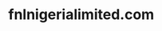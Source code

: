 # fnlnigerialimited.com

  <title>FNL Nigeria Limited</tit 
    * { margin: 0; padding: 0; box-sizing: border-box; }  
    body { font-family: 'Roboto', sans-serif; line-height: 1.6; background: #fff; color: #333; }  
    header { background: #f0f0f0; padding: 20px; text-align: center; }  
    header img { width: 20px; margin-bottom: 10px; }  
    header h1 { font-size: 28px; color: #d62828; }  
    header h2 { font-size: 22px; color: #d62828; font-weight: 100; }  
    header p { color: #9b2fc3; font-weight: bold; }  nav { background: #004080; color: white; padding: 10px 0; }  
nav ul { display: flex; justify-content: center; list-style: none; }  
nav li { margin: 0 20px; }  
nav a { color: white; text-decoration: none; font-weight: bold; }  

.hero { padding: 40px 20px; background: #f8f9fa; text-align: center; }  
.hero h2 { font-size: 26px; margin-bottom: 20px; }  
.hero p { max-width: 800px; margin: 0 auto; font-size: 18px; }  

.services { padding: 40px 20px; background: #fff; }  
.services h3 { text-align: center; font-size: 24px; margin-bottom: 30px; }  
.service-box { display: grid; grid-template-columns: repeat(auto-fit, minmax(250px, 1fr)); gap: 20px; }  
.box { padding: 20px; border: 1px solid #ddd; border-radius: 8px; background: #f9f9f9; }  
.box h4 { color: #004080; margin-bottom: 10px; }  

.cta { background: #004080; color: white; padding: 40px 20px; text-align: center; }  
.cta h3 { font-size: 22px; margin-bottom: 15px; }  
.cta p { margin-bottom: 10px; }  
.cta a { color: yellow; font-weight: bold; text-decoration: underline; }  

footer { background: #222; color: #ccc; padding: 30px 20px; text-align: center; font-size: 14px; }  
footer p { margin: 5px 0; }

  </style>  
</head>  
<body>  <header>  
  <img src="logo.png" alt="FNL Logo" />  
  <h1>FNL</h1>  
  <h2>NIGERIA LIMITED</h2>  
  <p>Solution to your dream</p>  
</header>  <nav>  
  <ul>  
    <li><a href="#">Home</a></li>  
    <li><a href="#">About</a></li>  
    <li><a href="#">Services</a></li>  
    <li><a href="#">Contact</a></li>  
  </ul>  
</nav>  <section class="hero">  
  <h2>Welcome to FNL NIGERIA LIMITED – Trusted Partner in Innovative Energy and Security Solutions!</h2>  
  <p>Transform your home or business with cutting-edge solar power, advanced CCTV surveillance, robust electric fencing, and smart automation systems. We deliver reliable, high-quality solutions designed to save energy, enhance security, and simplify your life. Let us power your future with sustainable and secure technology!</p>  
</section>  <section class="services">  
  <h3>Our Services</h3>  
  <div class="service-box">  
    <div class="box">  
      <h4>Solar Installation</h4>  
      <p>Harness the power of the sun with our custom-designed solar energy systems, reducing your energy bills and carbon footprint.</p>  
    </div>  
    <div class="box">  
      <h4>CCTV Camera Systems</h4>  
      <p>Protect what matters most with our state-of-the-art surveillance solutions, offering 24/7 monitoring and peace of mind.</p>  
    </div>  
    <div class="box">  
      <h4>Electric Fencing Solutions</h4>  
      <p>Secure your property with our durable and effective electric fencing systems, designed for maximum safety and deterrence.</p>  
    </div>  
    <div class="box">  
      <h4>Automation Services</h4>  
      <p>Simplify your life with smart home and business automation, from lighting and climate control to integrated security systems.</p>  
    </div>  
  </div>  
</section>  <section class="cta">  
  <h3>Ready to power up, secure, and automate your space?</h3>  
  <p>Contact FNL NIGERIA LIMITED today for a free consultation!</p>  
  <p>Call us at: 08022398780, 08131103349, 09060784604</p>  
  <p>Email: <a href="mailto:fnlnigerialimited@gmail.com">fnlnigerialimited@gmail.com</a></p>  
</section>  <footer>  
  <p><strong>Head Office:</strong> 6 Bankole Close, Adiyan-Gasline, Ogun State.</p>  
  <p><strong>Branch Office:</strong> 80 Olaiya Street, Maofoluku, Oshodi, Lagos.</p>  
  <p>Phone: 08022398780, 08131103349, 09060784604</p>  
  <p>Email: fnlnigerialimited@gmail.com</p>  
  <p>FNL Nigeria Limited – Solution to your dream</p>  
  <p>&copy; 2025 FNL Nigeria Limited. All rights reserved.</p>  
</footer>  </body>  
</html>  Create this in a file I can upload in github code upload

